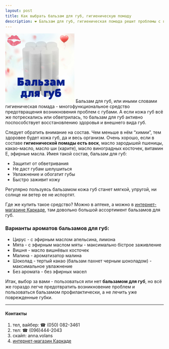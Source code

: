 ```yaml
---
layout: post
title: Как выбрать бальзам для губ, гигиеническую помаду
description: ❤ Бальзам для губ, гигиеническая помада решит проблемы с губами, предотвратит их возникновение. Консультант. ☎ (050) 082-3461 вайбер
---
```


![бальзам для губ](/images/balsam-220x220.jpg) Бальзам для губ, или иными словами гигиеническая помада - многофункциональное средство предотвращения возникновения проблем с губами. А если кожа губ всё же потрескались или обветрилась, то бальзам для губ активно поспособствует восстановлению здоровья и внешнего вида губ.

<!--break-->

Следует обратить внимание на состав. Чем меньше в нём “химии”, тем здоровее будет кожа губ, да и весь организм. Очень хорошо, если в составе **гигиенической помады есть воск**, масло зародышей пшеницы, какао-масло, масло ши (карите),  масло виноградных косточек, витамин Е, эфирные масла. Имея такой состав, бальзам для губ:

* Защитит от обветривания
* Не даст губам шелушиться
* Увлажнение и обогатит губы
* Быстро заживит кожу

Регулярно пользуясь бальзамом кожа губ станет мягкой, упругой, ни солнце ни ветер ее не испортят.

Где же купить такое средство? Можно в аптеке, а можно в [интернет-магазине Каркаде](http://karkade.com.ua/balzamy-dlya-gub/balzam-dlya-gub-v-tube.html), там довольно большой ассортимент бальзамов для губ.

### Варианты ароматов бальзамов для губ:

* Цирус - с эфирным маслом апельсина, лимона
* Мята - с эфирным маслом мяты - максимально бістрое заживление
* Вишня - масло вишнёвых косточек
* Малина - ароматизатор малина
* Шоколад - тертый какао (бальзам пахнет черным шоколадом) - максимальное увлажнение
* Без аромата - без эфирных масел


Итак, выбор за вами - пользоваться или нет **бальзамом для губ**, но всё же гораздо легче предотвратить возникновение проблем и пользоваться бальзамом  профилактически, а не лечить уже поврежденные губки. 

------

#### Контакты
1. тел, вайбер: ☎ (050) 082-3461
2. тел: ☎  (096)444-2043
3. скайп: anna.volans
4. [интернет-магазин Каркаде](http://karkade.com.ua)
